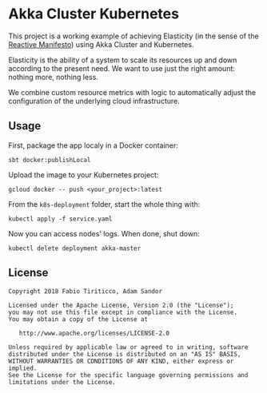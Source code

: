 # Akka Cluster Kubernetes

This project is a working example of achieving Elasticity (in the sense of the [Reactive Manifesto](https://www.reactivemanifesto.org)) using Akka Cluster and Kubernetes.

Elasticity is the ability of a system to scale its resources up and down according to the present need. We want to use just the right amount: nothing more, nothing less.

We combine custom resource metrics with logic to automatically adjust the configuration of the underlying cloud infrastructure.    

## Usage

First, package the app localy in a Docker container:

```sbt docker:publishLocal```

Upload the image to your Kubernetes project:

```gcloud docker -- push <your_project>:latest```

From the `k8s-deployment` folder, start the whole thing with:

```kubectl apply -f service.yaml```

Now you can access nodes' logs. When done, shut down:

```kubectl delete deployment akka-master```  

## License

    Copyright 2018 Fabio Tiriticco, Adam Sandor

    Licensed under the Apache License, Version 2.0 (the "License");
    you may not use this file except in compliance with the License.
    You may obtain a copy of the License at

       http://www.apache.org/licenses/LICENSE-2.0

    Unless required by applicable law or agreed to in writing, software
    distributed under the License is distributed on an "AS IS" BASIS,
    WITHOUT WARRANTIES OR CONDITIONS OF ANY KIND, either express or implied.
    See the License for the specific language governing permissions and
    limitations under the License.

